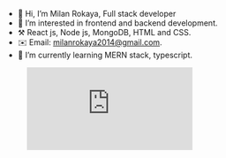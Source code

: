 - 👋 Hi, I’m Milan Rokaya, Full stack developer
- 👀 I’m interested in frontend and backend development.
- ⚒️ React js, Node js, MongoDB, HTML and CSS.
- ✉️ Email: milanrokaya2014@gmail.com.
- 🌱 I’m currently learning MERN stack, typescript.

<figure><embed src="https://wakatime.com/share/@018d182d-62fc-43f2-a8eb-63ed1dd68368/7eec2e18-4f25-4f91-95df-b6cae92eaf12.svg"></embed></figure>
<!---
milan0827/milan0827 is a ✨ special ✨ repository because its `README.md` (this file) appears on your GitHub profile.
You can click the Preview link to take a look at your changes.
--->
